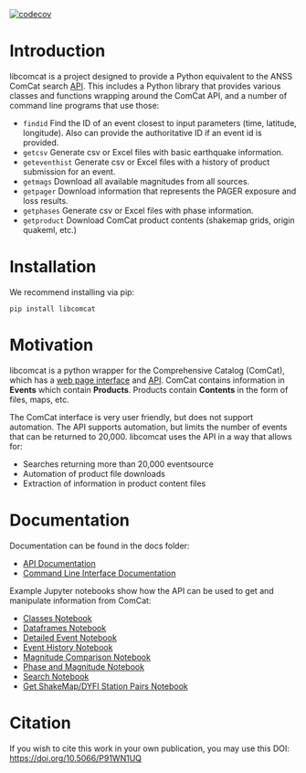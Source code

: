 
[![codecov](https://codecov.io/gh/usgs/libcomcat/branch/master/graph/badge.svg)](https://codecov.io/gh/usgs/libcomcat)

<!--- Comment to test syncing -->

# Introduction


libcomcat is a project designed to provide a Python equivalent to the ANSS ComCat search
<a href="https://earthquake.usgs.gov/fdsnws/event/1/">API</a>.  This includes a Python library
that provides various classes and functions wrapping around the ComCat API, and a number of command
line programs that use those:

* `findid` Find the ID of an event closest to input parameters (time, latitude, longitude). Also can provide the authoritative ID if an event id is provided.
*  `getcsv` Generate csv or Excel files with basic earthquake information.
*  `geteventhist` Generate csv or Excel files with a history of product submission for an event.
 * `getmags` Download all available magnitudes from all sources.
  * `getpager` Download information that represents the PAGER exposure and loss results.
  * `getphases` Generate csv or Excel files with phase information.
 * `getproduct` Download ComCat product contents (shakemap grids, origin quakeml, etc.)




# Installation

We recommend installing via pip:
```
pip install libcomcat
```

# Motivation

libcomcat is a python wrapper for the Comprehensive Catalog (ComCat), which has a [web page interface](https://earthquake.usgs.gov/earthquakes/map/) and [API](https://earthquake.usgs.gov/fdsnws/event/1/). ComCat contains information in **Events** which contain **Products**. Products contain **Contents** in the form of files, maps, etc.

The ComCat interface is very user friendly, but does not support automation. The API supports automation, but limits the number of events that can be returned to 20,000. libcomcat uses the API in a way that allows for:
- Searches returning more than 20,000 eventsource
- Automation of product file downloads
- Extraction of information in product content files

# Documentation

Documentation can be found in the docs folder:
- [API Documentation](https://github.com/usgs/libcomcat/blob/master/docs/api.md)
- [Command Line Interface Documentation](https://github.com/usgs/libcomcat/blob/master/docs/cli.md)

Example Jupyter notebooks show how the API can be used to get and manipulate information from ComCat:
- [Classes Notebook](https://github.com/usgs/libcomcat/blob/master/notebooks/Classes.ipynb)
- [Dataframes Notebook](https://github.com/usgs/libcomcat/blob/master/notebooks/Dataframes.ipynb)
- [Detailed Event Notebook](https://github.com/usgs/libcomcat/blob/master/notebooks/DetailEvent.ipynb)
- [Event History Notebook](https://github.com/usgs/libcomcat/blob/master/notebooks/EventHistory.ipynb)
- [Magnitude Comparison Notebook](https://github.com/usgs/libcomcat/blob/master/notebooks/ComparingMagnitudes.ipynb)
- [Phase and Magnitude Notebook](https://github.com/usgs/libcomcat/blob/master/notebooks/PhasesAndMagnitudes.ipynb)
- [Search Notebook](https://github.com/usgs/libcomcat/blob/master/notebooks/Search.ipynb)
- [Get ShakeMap/DYFI Station Pairs Notebook](https://github.com/usgs/libcomcat/blob/master/notebooks/GetSMDYFIPairs.ipynb)

# Citation

If you wish to cite this work in your own publication, you may use this DOI:
https://doi.org/10.5066/P91WN1UQ

